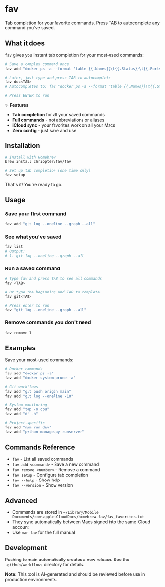 # fav

Tab completion for your favorite commands. Press TAB to autocomplete any command you've saved.

## What it does

`fav` gives you instant tab completion for your most-used commands:

```bash
# Save a complex command once
fav add "docker ps -a --format 'table {{.Names}}\t{{.Status}}\t{{.Ports}}'"

# Later, just type and press TAB to autocomplete
fav doc<TAB>
# Autocompletes to: fav "docker ps -a --format 'table {{.Names}}\t{{.Status}}\t{{.Ports}}'"

# Press ENTER to run
```

✨ **Features**
- **Tab completion** for all your saved commands
- **Full commands** - not abbreviations or aliases
- **iCloud sync** - your favorites work on all your Macs
- **Zero config** - just save and use

## Installation

```bash
# Install with Homebrew
brew install chriopter/fav/fav

# Set up tab completion (one time only)
fav setup
```

That's it! You're ready to go.

## Usage

### Save your first command
```bash
fav add "git log --oneline --graph --all"
```

### See what you've saved
```bash
fav list
# Output:
# 1. git log --oneline --graph --all
```

### Run a saved command
```bash
# Type fav and press TAB to see all commands
fav <TAB>

# Or type the beginning and TAB to complete
fav git<TAB>

# Press enter to run
fav "git log --oneline --graph --all"
```

### Remove commands you don't need
```bash
fav remove 1
```

## Examples

Save your most-used commands:

```bash
# Docker commands
fav add "docker ps -a"
fav add "docker system prune -a"

# Git workflows  
fav add "git push origin main"
fav add "git log --oneline -10"

# System monitoring
fav add "top -o cpu"
fav add "df -h"

# Project-specific
fav add "npm run dev"
fav add "python manage.py runserver"
```

## Commands Reference

- `fav` - List all saved commands
- `fav add <command>` - Save a new command
- `fav remove <number>` - Remove a command
- `fav setup` - Configure tab completion
- `fav --help` - Show help
- `fav --version` - Show version

## Advanced

- Commands are stored in `~/Library/Mobile Documents/com~apple~CloudDocs/homebrew-fav/fav_favorites.txt`
- They sync automatically between Macs signed into the same iCloud account
- Use `man fav` for the full manual

## Development

Pushing to main automatically creates a new release. See the `.github/workflows` directory for details.

**Note:** This tool is AI-generated and should be reviewed before use in production environments.
